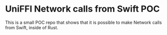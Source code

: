 # UniFFI Network calls from Swift POC
This is a small POC repo that shows that it is possible to make Network calls from Swift, inside of Rust.
